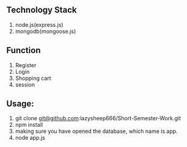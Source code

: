 ## Technology Stack
1. node.js(express.js)
2. mongodb(mongoose.js)

## Function
1. Register
2. Login
3. Shopping cart
4. session

## Usage:
1. git clone git@github.com:lazysheep666/Short-Semester-Work.git
2. npm install
3. making sure you have opened the database, which name is app.
4. node app.js
